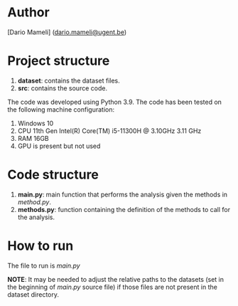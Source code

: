 # Author
[Dario Mameli] (dario.mameli@ugent.be)

# Project structure
1) **dataset**: contains the dataset files.
2) **src**: contains the source code.

The code was developed using Python 3.9.
The code has been tested on the following machine configuration:
1) Windows 10
2) CPU 11th Gen Intel(R) Core(TM) i5-11300H @ 3.10GHz   3.11 GHz 
3) RAM 16GB
4) GPU is present but not used


# Code structure
1) **main.py**:
main function that performs the analysis given the methods in _method.py_.
2) **methods.py**:
function containing the definition of the methods to call for the analysis.

# How to run
The file to run is _main.py_

**NOTE**: It may be needed to adjust the relative paths to the datasets (set in the beginning of _main.py_ source file) if those files are not present in the dataset directory.
